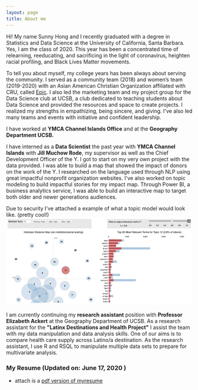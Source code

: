 ```yaml
---
layout: page
title: About me
---
```


Hi! My name Sunny Hong and I recently graduated with a degree in Statistics and Data Science at the University of California, Santa Barbara. Yes, I am the class of 2020. This year has been a concentrated time of relearning, reeducating, and sacrificing in the light of coronavirus, heighten racial profiling, and Black Lives Matter movements. 


To tell you about myself, my college years has been always about serving the community. I served as a community team (2018) and women’s team (2019-2020) with an Asian American Christian Organization affiliated with CRU, called [Epic](https://www.cru.org/epicmovement/). I also led the marketing team and my project group for the Data Science club at UCSB, a club dedicated to teaching students about Data Science and provided the resources and space to create projects. I realized my strengths in empathizing, being sincere, and giving. I've also led many teams and events with initiative and confident leadership. 

I have worked at **YMCA Channel Islands Office** and at the **Geography Department UCSB.** 

I have interned as a **Data Scientist** the past year with **YMCA Channel Islands** with **Jill Muchow Rode**, my supervisor as well as the Chief Development Officer of the Y. I got to start on my very own project with the data provided. I was able to build a map that showed the impact of donors on the work of the Y. I researched on the language used through NLP using great impactful nonprofit organization websites. I've also worked on topic modeling to build impactful stories for my impact map. Through Power BI, a business analytics service, I was able to build an interactive map to target both older and newer generations audiences.


Due to security I've attached a example of what a topic model would look like. (pretty cool!)
![pic](assets/img/topic.png)


I am currently continuing my **research assistant** position with **Professor Elizabeth Ackert** at the Geography Department of UCSB. As a research assistant for the **"Latinx Destinations and Health Project"** I assist the team with my data manipulation and data analysis skills. One of our aims is to compare health care supply across Latino/a destination. As the research assistant, I use R and RSQL to manipulate multiple data sets to prepare for multivariate analysis. 

### My Resume (Updated on: June 17, 2020 )

-  attach is a [pdf version of myresume](https://github.com/sunny7x7/Resume)


